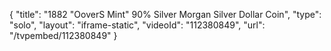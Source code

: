 {
    "title": "1882 \"OoverS Mint\" 90% Silver Morgan Silver Dollar Coin",
    "type": "solo",
    "layout": "iframe-static",
    "videoId": "112380849",
    "url": "\/tvpembed\/112380849"
}